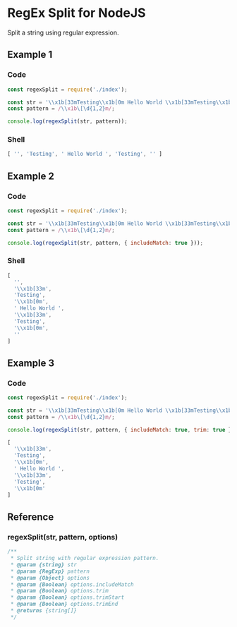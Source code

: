 # RegEx Split for NodeJS

Split a string using regular expression.

## Example 1

### Code

``` JavaScript
const regexSplit = require('./index');

const str = '\\x1b[33mTesting\\x1b[0m Hello World \\x1b[33mTesting\\x1b[0m'
const pattern = /\\x1b\[\d{1,2}m/;

console.log(regexSplit(str, pattern));
```

### Shell

``` JavaScript
[ '', 'Testing', ' Hello World ', 'Testing', '' ]
```

## Example 2

### Code

``` JavaScript
const regexSplit = require('./index');

const str = '\\x1b[33mTesting\\x1b[0m Hello World \\x1b[33mTesting\\x1b[0m'
const pattern = /\\x1b\[\d{1,2}m/;

console.log(regexSplit(str, pattern, { includeMatch: true }));
```

### Shell

``` JavaScript
[
  '',
  '\\x1b[33m',
  'Testing',
  '\\x1b[0m',
  ' Hello World ',
  '\\x1b[33m',
  'Testing',
  '\\x1b[0m',
  ''
]
```

## Example 3

### Code

``` JavaScript
const regexSplit = require('./index');

const str = '\\x1b[33mTesting\\x1b[0m Hello World \\x1b[33mTesting\\x1b[0m'
const pattern = /\\x1b\[\d{1,2}m/;

console.log(regexSplit(str, pattern, { includeMatch: true, trim: true }));
```

``` JavaScript
[
  '\\x1b[33m',
  'Testing',
  '\\x1b[0m',
  ' Hello World ',
  '\\x1b[33m',
  'Testing',
  '\\x1b[0m'
]
```

## Reference

### regexSplit(str, pattern, options)

``` JavaScript
/**
 * Split string with regular expression pattern.
 * @param {string} str
 * @param {RegExp} pattern
 * @param {Object} options
 * @param {Boolean} options.includeMatch
 * @param {Boolean} options.trim
 * @param {Boolean} options.trimStart
 * @param {Boolean} options.trimEnd
 * @returns {string[]}
 */
```